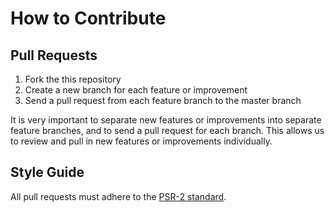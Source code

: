 # How to Contribute

## Pull Requests

1. Fork the this repository
2. Create a new branch for each feature or improvement
3. Send a pull request from each feature branch to the master branch

It is very important to separate new features or improvements into separate feature branches, and to send a pull request for each branch. This allows us to review and pull in new features or improvements individually.

## Style Guide

All pull requests must adhere to the [PSR-2 standard](https://github.com/php-fig/fig-standards/blob/master/accepted/PSR-2-coding-style-guide.md).
